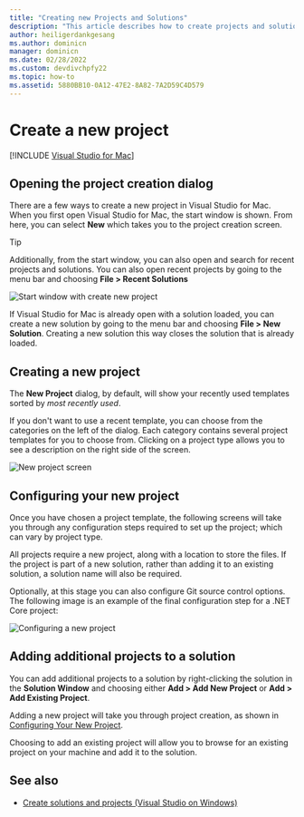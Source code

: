 ```yaml
---
title: "Creating new Projects and Solutions"
description: "This article describes how to create projects and solutions in Visual Studio for Mac"
author: heiligerdankgesang 
ms.author: dominicn
manager: dominicn
ms.date: 02/28/2022
ms.custom: devdivchpfy22
ms.topic: how-to
ms.assetid: 5880BB10-0A12-47E2-8A82-7A2D59C4D579
---
```

# Create a new project

 [!INCLUDE [Visual Studio for Mac](~/includes/applies-to-version/vs-mac-only.md)]

## Opening the project creation dialog

There are a few ways to create a new project in Visual Studio for Mac. When you first open Visual Studio for Mac, the start window is shown. From here, you can select **New** which takes you to the project creation screen.

> [!TIP]
> Additionally, from the start window, you can also open and search for recent projects and solutions. You can also open recent projects by going to the menu bar and choosing **File > Recent Solutions**

![Start window with create new project](media/first-run-project.png)

If Visual Studio for Mac is already open with a solution loaded, you can create a new solution by going to the menu bar and choosing **File > New Solution**. Creating a new solution this way closes the solution that is already loaded.

## Creating a new project

The **New Project** dialog, by default, will show your recently used templates sorted by *most recently used*.

If you don't want to use a recent template, you can choose from the categories on the left of the dialog. Each category contains several project templates for you to choose from. Clicking on a project type allows you to see a description on the right side of the screen.

![New project screen](media/project-creation-screen.png)

## Configuring your new project

Once you have chosen a project template, the following screens will take you through any configuration steps required to set up the project; which can vary by project type.

All projects require a new project, along with a location to store the files. If the project is part of a new solution, rather than adding it to an existing solution, a solution name will also be required.

Optionally, at this stage you can also configure Git source control options. The following image is an example of the final configuration step for a .NET Core project:

![Configuring a new project](media/configure-new-project.png)

## Adding additional projects to a solution

You can add additional projects to a solution by right-clicking the solution in the **Solution Window** and choosing either **Add > Add New Project** or **Add > Add Existing Project**.

Adding a new project will take you through project creation, as shown in [Configuring Your New Project](#configuring-your-new-project).

Choosing to add an existing project will allow you to browse for an existing project on your machine and add it to the solution.

## See also

- [Create solutions and projects (Visual Studio on Windows)](/visualstudio/ide/creating-solutions-and-projects)
